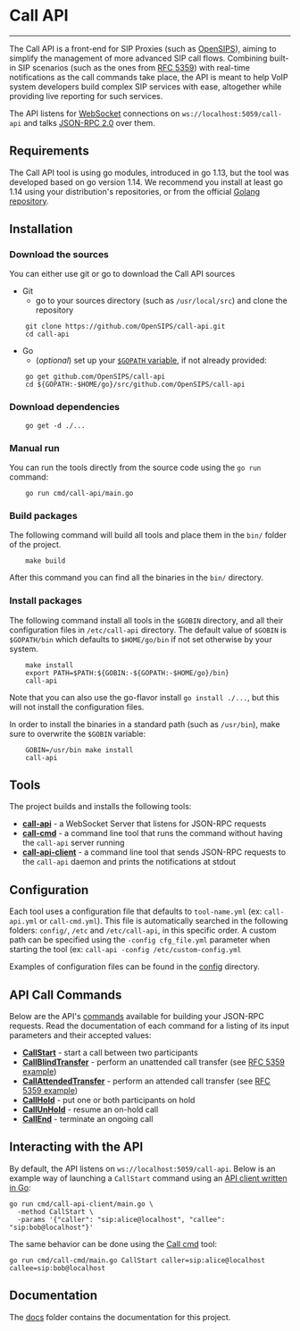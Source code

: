 # Call API

----

The Call API is a front-end for SIP Proxies (such as [OpenSIPS](https://opensips.org)), aiming to simplify the management of more advanced SIP call flows.  Combining built-in SIP scenarios (such as the ones from [RFC 5359](https://tools.ietf.org/html/rfc5359)) with real-time notifications as the call commands take place, the API is meant to help VoIP system developers build complex SIP services with ease, altogether while providing live reporting for such services.

The API listens for [WebSocket](https://en.wikipedia.org/wiki/WebSocket) connections on `ws://localhost:5059/call-api` and talks [JSON-RPC 2.0](https://www.jsonrpc.org/specification) over them.

## Requirements

The Call API tool is using go modules, introduced in go 1.13, but the tool was developed based on go version 1.14. We recommend you install at least go 1.14 using your distribution's repositories, or from the official [Golang repository](https://golang.org/dl/).

## Installation

### Download the sources

You can either use git or go to download the Call API sources

* Git
  * go to your sources directory (such as `/usr/local/src`) and clone the repository

```
    git clone https://github.com/OpenSIPS/call-api.git
    cd call-api
```

* Go
  * (_optional_) set up your [`$GOPATH` variable](https://github.com/golang/go/wiki/SettingGOPATH), if not already provided:

```
    go get github.com/OpenSIPS/call-api
    cd ${GOPATH:-$HOME/go}/src/github.com/OpenSIPS/call-api
```

### Download dependencies

```
    go get -d ./...
```

### Manual run

You can run the tools directly from the source code using the `go run` command:

```
    go run cmd/call-api/main.go
```

### Build packages

The following command will build all tools and place them in the `bin/` folder of the project.

```
    make build
```

After this command you can find all the binaries in the `bin/` directory.

### Install packages

The following command install all tools in the `$GOBIN` directory, and all
their configuration files in `/etc/call-api` directory. The default value of
`$GOBIN` is `$GOPATH/bin` which defaults to `$HOME/go/bin` if not set
otherwise by your system.

```
    make install
    export PATH=$PATH:${GOBIN:-${GOPATH:-$HOME/go}/bin}
    call-api
```

Note that you can also use the go-flavor install `go install ./...`, but this
will not install the configuration files.

In order to install the binaries in a standard path (such as `/usr/bin`), make
sure to overwrite the `$GOBIN` variable:

```
    GOBIN=/usr/bin make install
    call-api
```

## Tools

The project builds and installs the following tools:

* **[call-api](cmd/call-api/main.go)** - a WebSocket Server that listens for JSON-RPC requests
* **[call-cmd](cmd/call-cmd/main.go)** - a command line tool that runs the command without  having the `call-api` server running
* **[call-api-client](cmd/call-api-client/main.go)** - a command line tool that sends JSON-RPC requests to the `call-api` daemon and prints the notifications at stdout

## Configuration

Each tool uses a configuration file that defaults to `tool-name.yml` (ex: `call-api.yml` or `call-cmd.yml`). This file is automatically searched in the following folders: `config/`, `/etc` and `/etc/call-api`, in this specific order. A custom path can be specified using the `-config cfg_file.yml` parameter when starting the tool (ex: `call-api -config /etc/custom-config.yml`

Examples of configuration files can be found in the [config](config/) directory.

## API Call Commands

Below are the API's [commands](docs/Commands.md) available for building your JSON-RPC requests.  Read the documentation of each command for a listing of its input parameters and their accepted values:

* **[CallStart](docs/Commands.md#callstart)** - start a call between two participants
* **[CallBlindTransfer](docs/Commands.md#callblindtransfer)** - perform an unattended call transfer (see [RFC 5359 example](https://tools.ietf.org/html/rfc5359#page-50))
* **[CallAttendedTransfer](docs/Commands.md#callattendedtransfer)** - perform an attended call transfer (see [RFC 5359 example](https://tools.ietf.org/html/rfc5359#page-58))
* **[CallHold](docs/Commands.md#callhold)** - put one or both participants on hold
* **[CallUnHold](docs/Commands.md#callunhold)** - resume an on-hold call
* **[CallEnd](docs/Commands.md#callend)** - terminate an ongoing call

## Interacting with the API

By default, the API listens on `ws://localhost:5059/call-api`.  Below is an example way of launching a `CallStart` command using an [API client written in Go](cmd/call-api-client/main.go):

```
go run cmd/call-api-client/main.go \
  -method CallStart \
  -params '{"caller": "sip:alice@localhost", "callee": "sip:bob@localhost"}'
```

The same behavior can be done using the [Call cmd](cmd/call-cmd/main.go) tool:
```
go run cmd/call-cmd/main.go CallStart caller=sip:alice@localhost callee=sip:bob@localhost
```

## Documentation

The [docs](docs/) folder contains the documentation for this project.

